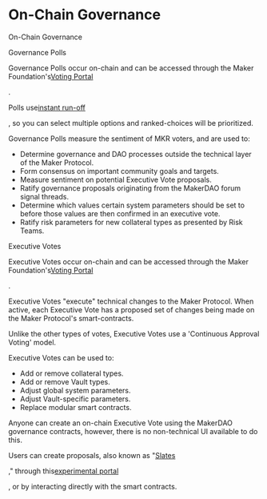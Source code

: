 # On-Chain Governance

On-Chain Governance

Governance Polls

Governance Polls occur on-chain and can be accessed through the Maker Foundation's[Voting Portal](https://vote.makerdao.com/polling)

.

Polls use[instant run-off](https://ballotpedia.org/Ranked-choice_voting_%28RCV%29)

, so you can select multiple options and ranked-choices will be prioritized.

Governance Polls measure the sentiment of MKR voters, and are used to:

* Determine governance and DAO processes outside the technical layer of the Maker Protocol.
* Form consensus on important community goals and targets.
* Measure sentiment on potential Executive Vote proposals.
* Ratify governance proposals originating from the MakerDAO forum signal threads.
* Determine which values certain system parameters should be set to before those values are then confirmed in an executive vote.
* Ratify risk parameters for new collateral types as presented by Risk Teams.

Executive Votes

Executive Votes occur on-chain and can be accessed through the Maker Foundation's[Voting Portal](https://vote.makerdao.com/polling)

.

Executive Votes "execute" technical changes to the Maker Protocol. When active, each Executive Vote has a proposed set of changes being made on the Maker Protocol's smart-contracts.

Unlike the other types of votes, Executive Votes use a 'Continuous Approval Voting' model.

Executive Votes can be used to:

* Add or remove collateral types.
* Add or remove Vault types.
* Adjust global system parameters.
* Adjust Vault-specific parameters.
* Replace modular smart contracts.

Anyone can create an on-chain Executive Vote using the MakerDAO governance contracts, however, there is no non-technical UI available to do this.

Users can create proposals, also known as "[Slates](https://docs.makerdao.com/smart-contract-modules/governance-module/chief-detailed-documentation)

," through this[experimental portal](https://chief.makerdao.com/)

, or by interacting directly with the smart contracts.

